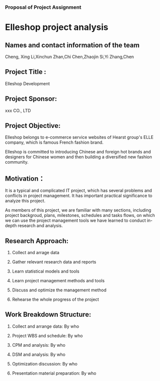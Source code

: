### Proposal of Project Assignment

# Elleshop project analysis

## Names and contact information of the team

Cheng, Xing   Li,Xinchun   Zhan,Chi   Chen,Zhaojin   Si,Yi   Zhang,Chen

## Project Title : 

Elleshop Development

## Project Sponsor:

xxx CO., LTD

## Project Objective:

Elleshop belongs to e-commerce service websites of Hearst group's ELLE company, which is famous French fashion brand.

Elleshop is committed to introducing Chinese and foreign hot brands and designers for Chinese women and then building a diversified new fashion community.

## Motivation：

It is a typical and complicated IT project, which has several problems and conflicts in project management. It has important practical significance to analyze this project.

As members of this project, we are familiar with many sections, including project backgroud, plans, milestones, schedules and tasks flows, on which we can use the project management tools we have learned to conduct in-depth research and analysis.

## Research Approach:

1. Collect and arrage data

2. Gather relevant research data and reports

3. Learn statistical models and tools

4. Learn project management methods and tools

5. Discuss and optimize the management method

6. Rehearse the whole progress of the project


## Work Breakdown Structure:

1. Collect and arrange data: 
   By who

2. Project WBS and schedule: 
   By who

3. CPM and analysis:
   By who

4. DSM and analysis:
   By who

5. Optimization discussion:
   By who

6. Presentation material preparation:
   By who



